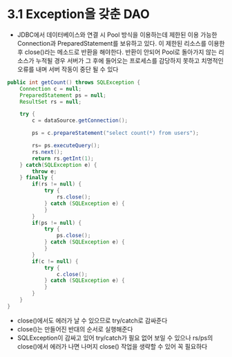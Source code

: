 # 3.1 Exception을 갖춘 DAO
* JDBC에서 데이터베이스와 연결 시 Pool 방식을 이용하는데 제한된 이용 가능한 Connection과 PreparedStatement를 보유하고 있다. 이 제한된 리소스를 이용한 후 close()라는 메소드로 반환을 해야한다. 반환이 안되어 Pool로 돌아가지 않는 리소스가 누적될 경우 서버가 그 후에 들어오는 프로세스를 감당하지 못하고 치명적인 오류를 내며 서버 작동이 중단 될 수 있다

```java
public int getCount() throws SQLException {
	Connection c = null;
	PreparedStatement ps = null;
	ResultSet rs = null;

	try {
		c = dataSource.getConnection();

		ps = c.prepareStatement("select count(*) from users");

		rs= ps.executeQuery();
		rs.next();
		return rs.getInt(1);
	} catch(SQLException e) {
		throw e;
	} finally {
		if(rs != null) {
			try {
				rs.close();
			} catch (SQLException e) {
			}
		}
		if(ps != null) {
			try {
				ps.close();
			} catch (SQLException e) {
			}
		}
		if(c != null) {
			try {
				c.close();
			} catch (SQLException e) {
			}
		}
	}
}
```
* close()에서도 에러가 날 수 있으므로 try/catch로 감싸준다
* close()는 만들어진 반대의 순서로 실행해준다
* SQLException이 감싸고 있어 try/catch가 필요 없어 보일 수 있으나 rs/ps의 close()에서 에러가 나면 나머지 close() 작업을 생략할 수 있어 꼭 필요하다
